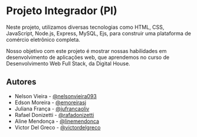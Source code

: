 # Projeto Integrador (PI)

Neste projeto, utilizamos diversas tecnologias como  HTML, CSS, JavaScript, Node.js, Express, MySQL, Ejs, para construir uma plataforma de comércio eletrônico completa.

Nosso objetivo com este projeto é mostrar nossas habilidades em desenvolvimento de aplicações web, que aprendemos no curso de Desenvolvimento Web Full Stack, da Digital House.
## Autores

- Nelson Vieira - [@nelsonvieira093](https://github.com/nelsonvieira093)
- Edson Moreira - [@emoreirasj](https://github.com/emoreirasj)
- Juliana França - [@jufrancaoliv](https://github.com/jufrancaoliv)
- Rafael Donizetti - [@rafadonizetti](https://github.com/rafadonizetti)
- Aline Mendonça - [@linemendonca](https://github.com/linemendonca)
- Victor Del Greco - [@victordelgreco](https://github.com/victordelgreco)
